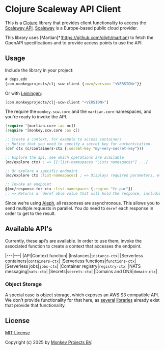 # Clojure Scaleway API Client

This is a [Clojure](https://clojure.org) library that provides client functionality
to access the [Scaleway API](https://www.scaleway.com/en/developers/api/).
[Scaleway](https://www.scaleway.com) is a Europe-based public cloud provider.

This library uses [Martian]*(https://github.com/oliyh/martian) to fetch the
OpenAPI specifications and to provide access points to use the API.

## Usage

Include the library in your project:
```clojure
# deps.edn
{com.monkeyprojects/clj-scw-client {:mvn/version "<VERSION>"}}
```

Or with [Leiningen](https://leiningen.org):
```clojure
[com.monkeyprojects/clj-scw-client "<VERSION>"]
```

The require the `monkey.scw.core` and the `martian.core` namespaces, and you're
ready to invoke the API.

```clojure
(require '[martian.core :as mc])
(require '[monkey.scw.core :as c])

;; Create a context, for example to access containers
;; Notice that you need to specify a secret key for authentication.
(def ctx (c/containers-ctx {:secret-key "my-very-secret-key"}))

;; Explore the api, see which operations are available
(mc/explore ctx) ; => [[:list-namespaces "Lists namespaces"] ...]

;; Or explore a specific endpoint
(mc/explore ctx :list-namespaces) ; => Displays required parameters, etc.

;; Invoke an endpoint
@(mc/response-for ctx :list-namespaces {:region "fr-par"})
;; => Returns a `deref`able value that will hold the response, including headers, body...
```

Since we're using [Aleph](https://aleph.io), all responses are asynchronous.  This
allows you to send multiple requests in parallel.  You do need to `deref` each response
in order to get to the result.

## Available API's

Currently, these api's are available.  In order to use them, invoke the associated function
to create a context that accesses the endpoint.

|---|---|
|API|Context function|
|Instances|`instance-ctx`|
|Serverless containers|`containers-ctx`|
|Serverless functions|`functions-ctx`|
|Serverless jobs|`jobs-ctx`|
|Container registry|`registry-ctx`|
|NATS messaging|`nats-ctx`|
|Secrets|`secrets-ctx`|
|Domains and DNS|`domain-ctx`|

### Object Storage

A special case is object storage, which exposes an AWS S3 compatible API.  We don't provide
functionality for that here, as [several](https://github.com/weavejester/clj-aws-s3)
[libraries](https://github.com/mcohen01/amazonica) already exist that provide that functionality.

## License

[MIT License](LICENSE)

Copyright (c) 2025 by [Monkey Projects BV](https://www.monkey-projects.be).